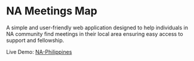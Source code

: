 # NA Meetings Map

A simple and user-friendly web application designed to help individuals in NA community find meetings in their local area ensuring easy access to support and fellowship.

Live Demo: [NA-Philippines](https://na-philippines.onrender.com)
